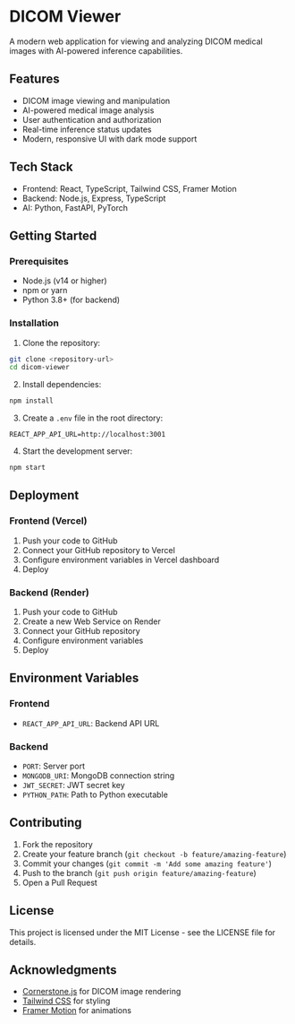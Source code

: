 # DICOM Viewer

A modern web application for viewing and analyzing DICOM medical images with AI-powered inference capabilities.

## Features

- DICOM image viewing and manipulation
- AI-powered medical image analysis
- User authentication and authorization
- Real-time inference status updates
- Modern, responsive UI with dark mode support

## Tech Stack

- Frontend: React, TypeScript, Tailwind CSS, Framer Motion
- Backend: Node.js, Express, TypeScript
- AI: Python, FastAPI, PyTorch

## Getting Started

### Prerequisites

- Node.js (v14 or higher)
- npm or yarn
- Python 3.8+ (for backend)

### Installation

1. Clone the repository:
```bash
git clone <repository-url>
cd dicom-viewer
```

2. Install dependencies:
```bash
npm install
```

3. Create a `.env` file in the root directory:
```env
REACT_APP_API_URL=http://localhost:3001
```

4. Start the development server:
```bash
npm start
```

## Deployment

### Frontend (Vercel)

1. Push your code to GitHub
2. Connect your GitHub repository to Vercel
3. Configure environment variables in Vercel dashboard
4. Deploy

### Backend (Render)

1. Push your code to GitHub
2. Create a new Web Service on Render
3. Connect your GitHub repository
4. Configure environment variables
5. Deploy

## Environment Variables

### Frontend
- `REACT_APP_API_URL`: Backend API URL

### Backend
- `PORT`: Server port
- `MONGODB_URI`: MongoDB connection string
- `JWT_SECRET`: JWT secret key
- `PYTHON_PATH`: Path to Python executable

## Contributing

1. Fork the repository
2. Create your feature branch (`git checkout -b feature/amazing-feature`)
3. Commit your changes (`git commit -m 'Add some amazing feature'`)
4. Push to the branch (`git push origin feature/amazing-feature`)
5. Open a Pull Request

## License

This project is licensed under the MIT License - see the LICENSE file for details.

## Acknowledgments

- [Cornerstone.js](https://cornerstonejs.org/) for DICOM image rendering
- [Tailwind CSS](https://tailwindcss.com/) for styling
- [Framer Motion](https://www.framer.com/motion/) for animations
